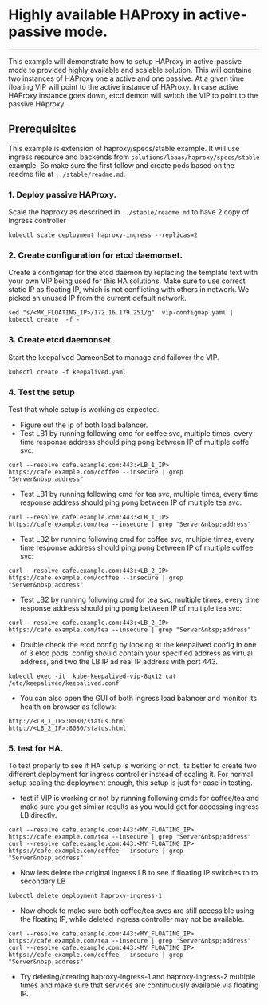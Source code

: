 # Highly available HAProxy in active-passive mode.

***

This example will demonstrate how to setup HAProxy in active-passive mode to provided highly available and scalable solution. This will containe two instances of HAProxy one a active and one passive. At a given time floating VIP will point to the active instance of HAProxy. In case active HAProxy instance goes down, etcd demon will switch the VIP to point to the passive HAproxy.  

## Prerequisites
This example is extension of haproxy/specs/stable example. It will use ingress resource and backends from `solutions/lbaas/haproxy/specs/stable` example. So make sure the first follow and create pods based on the readme file at `../stable/readme.md`.


### 1. Deploy passive HAProxy.

  Scale the haproxy  as described in `../stable/readme.md` to have 2 copy of Ingress controller
  ```
  kubectl scale deployment haproxy-ingress --replicas=2
  ```

### 2. Create configuration for etcd daemonset.
  Create a configmap for the etcd daemon by replacing the template text with your own VIP being used for this HA solutions. Make sure to use correct static IP as floating IP, which is not conflicting with others in network. We picked an unused IP from the current default network.
  ```
  sed "s/<MY_FLOATING_IP>/172.16.179.251/g"  vip-configmap.yaml | kubectl create  -f -
  ```

### 3. Create etcd daemonset.
  Start the keepalived DameonSet to manage and failover the VIP. 
   ```
   kubectl create -f keepalived.yaml
   ```
   
### 4. Test the setup
Test that whole setup is working as expected.
* Figure out the ip of both load balancer.
* Test LB1 by running following cmd for coffee svc, multiple times, every time response address  should ping pong between IP of multiple coffe svc:
```
curl --resolve cafe.example.com:443:<LB_1_IP> https://cafe.example.com/coffee --insecure | grep "Server&nbsp;address"
```

* Test LB1 by running following cmd for tea svc, multiple times, every time response address should ping pong between IP of multiple tea svc:
```
curl --resolve cafe.example.com:443:<LB_1_IP> https://cafe.example.com/tea --insecure | grep "Server&nbsp;address"
```

* Test LB2 by running following cmd for coffee svc, multiple times, every time response address  should ping pong between IP of multiple coffee svc:
```
curl --resolve cafe.example.com:443:<LB_2_IP> https://cafe.example.com/coffee --insecure | grep "Server&nbsp;address"
```

* Test LB2 by running following cmd for tea svc, multiple times, every time response address  should ping pong between IP of multiple tea svc:
```
curl --resolve cafe.example.com:443:<LB_2_IP> https://cafe.example.com/tea --insecure | grep "Server&nbsp;address"
```

* Double check the etcd config by looking at the keepalived config in one of 3 etcd pods. config should contain your specified address as virtual address, and two the LB IP ad real IP address with port 443.
```
kubectl exec -it  kube-keepalived-vip-8qx12 cat /etc/keepalived/keepalived.conf
```

* You can also open the GUI of both ingress load balancer and monitor its health on browser as follows:
```
http://<LB_1_IP>:8080/status.html
http://<LB_2_IP>:8080/status.html
```


### 5. test for HA.

To test properly to see if HA setup is working or not, its better to create two different deployment for ingress controller instead of scaling it. For normal setup scaling the deployment enough, this setup is just for ease in testing. 
* test if VIP is working or not by running following cmds for coffee/tea and make sure you get similar results as you would get for accessing ingress LB directly.
```
curl --resolve cafe.example.com:443:<MY_FLOATING_IP> https://cafe.example.com/tea --insecure | grep "Server&nbsp;address"
curl --resolve cafe.example.com:443:<MY_FLOATING_IP> https://cafe.example.com/coffee --insecure | grep "Server&nbsp;address"
```

*  Now lets delete the original ingress LB to see if floating IP switches to to secondary LB
```
kubectl delete deployment haproxy-ingress-1
```

* Now check to make sure both coffee/tea svcs are still accessible using the floating IP, while deleted ingress controller may not be available.
```
curl --resolve cafe.example.com:443:<MY_FLOATING_IP> https://cafe.example.com/tea --insecure | grep "Server&nbsp;address"
curl --resolve cafe.example.com:443:<MY_FLOATING_IP> https://cafe.example.com/coffee --insecure | grep "Server&nbsp;address"
```

* Try deleting/creating haproxy-ingress-1 and haproxy-ingress-2 multiple times and make sure that services are continuously available via floating IP.

